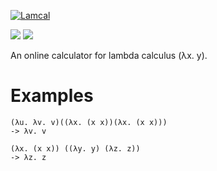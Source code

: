 [![Lamcal](https://socialify.git.ci/StardustDL/lamcal/image?description=1&font=Bitter&forks=1&issues=1&language=1&owner=1&pattern=Plus&pulls=1&stargazers=1&theme=Light)](https://github.com/StardustDL/lamcal)

![](https://github.com/StardustDL/lamcal/workflows/CI/badge.svg) ![](https://img.shields.io/github/license/StardustDL/lamcal.svg)

An online calculator for lambda calculus (λx. y).

# Examples

```
(λu. λv. v)((λx. (x x))(λx. (x x)))
-> λv. v

(λx. (x x)) ((λy. y) (λz. z))
-> λz. z
```